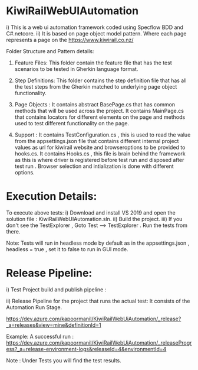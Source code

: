 # KiwiRailWebUIAutomation

i) This is a web ui automation framework coded using Specflow BDD and C#.netcore.
ii) It is based on page object model pattern. Where each page represents a page on the https://www.kiwirail.co.nz/

Folder Structure and Pattern details:
1) Feature Files: This folder contain the feature file that has the test scenarios to be tested in Gherkin language format.
2) Step Definitions: This folder contains the step definition file that has all the test steps from the Gherkin matched to underlying
                     page object functionality.
                     
3) Page Objects : It contains abstract BasePage.cs that has common methods that will be used across the project.
                  It contains MainPage.cs that contains locators for different elements on the page and methods used 
                  to test different functionality on the page.
                  
4) Support : It contains TestConfiguration.cs , this is used to read the value from the appsettings.json file that contains
             different internal project values as url for kiwirail website and browseroptions to be provided to hooks.cs.
             It contains Hooks.cs , this file is brain behind the framework as this is where driver is registered before test run 
             and disposed after test run . Browser selection and intialization is done with different options.
 

# Execution Details:

To execute above tests:
i) Download and install VS 2019 and open the solution file : KiwiRailWebUIAutomation.sln. 
ii) Build the project.
iii) If you don't see the TestExplorer , Goto Test --> TestExplorer . Run the tests from there.

Note: Tests will run in headless mode by default as in the appsettings.json , headless = true , set it to false to run in GUI mode.

# Release Pipeline:
i) Test Project build and publish pipeline : 

ii) Release Pipeline for the project that runs the actual test: It consists of the Automation Run Stage.

https://dev.azure.com/kapoormanil/KiwiRailWebUiAutomation/_release?_a=releases&view=mine&definitionId=1

Example: A successful run : https://dev.azure.com/kapoormanil/KiwiRailWebUiAutomation/_releaseProgress?_a=release-environment-logs&releaseId=4&environmentId=4

Note : Under Tests you will find the test results.

